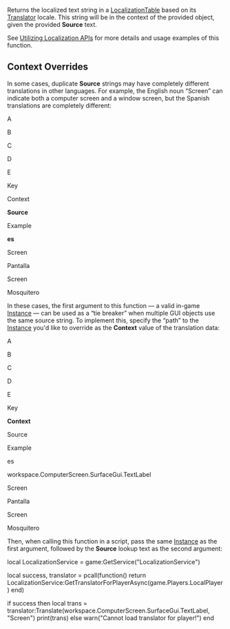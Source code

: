 Returns the localized text string in a [LocalizationTable](https://developer.roblox.com/en-us/api-reference/class/LocalizationTable) based on its [Translator](https://developer.roblox.com/en-us/api-reference/class/Translator) locale. This string will be in the context of the provided object, given the provided **Source** text.

See [Utilizing Localization APIs](https://developer.roblox.com/en-us/articles/utilizing-localization-apis) for more details and usage examples of this function.

Context Overrides
-----------------

In some cases, duplicate **Source** strings may have completely different translations in other languages. For example, the English noun “Screen” can indicate both a computer screen and a window screen, but the Spanish translations are completely different:

A

B

C

D

E

Key

Context

**Source**

Example

**es**

Screen

Pantalla

Screen

Mosquitero

In these cases, the first argument to this function — a valid in-game [Instance](https://developer.roblox.com/en-us/api-reference/class/Instance) — can be used as a “tie breaker” when multiple GUI objects use the same source string. To implement this, specify the “path” to the [Instance](https://developer.roblox.com/en-us/api-reference/class/Instance) you'd like to override as the **Context** value of the translation data:

A

B

C

D

E

Key

**Context**

Source

Example

es

workspace.ComputerScreen.SurfaceGui.TextLabel

Screen

Pantalla

Screen

Mosquitero

Then, when calling this function in a script, pass the same [Instance](https://developer.roblox.com/en-us/api-reference/class/Instance) as the first argument, followed by the **Source** lookup text as the second argument:

local LocalizationService = game:GetService("LocalizationService")

local success, translator = pcall(function()
	return LocalizationService:GetTranslatorForPlayerAsync(game.Players.LocalPlayer)
end)

if success then
	local trans = translator:Translate(workspace.ComputerScreen.SurfaceGui.TextLabel, "Screen")
	print(trans)
else
	warn("Cannot load translator for player!")
end